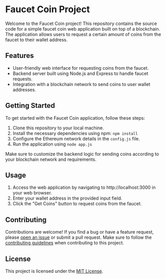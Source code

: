 # Faucet Coin Project

Welcome to the Faucet Coin project! This repository contains the source code for a simple faucet coin web application built on top of a blockchain. The application allows users to request a certain amount of coins from the faucet to their wallet address.

## Features

- User-friendly web interface for requesting coins from the faucet.
- Backend server built using Node.js and Express to handle faucet requests.
- Integration with a blockchain network to send coins to user wallet addresses.

## Getting Started

To get started with the Faucet Coin application, follow these steps:

1. Clone this repository to your local machine.
2. Install the necessary dependencies using npm: `npm install`
3. Configure the Ethereum network details in the `config.js` file.
4. Run the application using `node app.js`

Make sure to customize the backend logic for sending coins according to your blockchain network and requirements.

## Usage

1. Access the web application by navigating to http://localhost:3000 in your web browser.
2. Enter your wallet address in the provided input field.
3. Click the "Get Coins" button to request coins from the faucet.

## Contributing

Contributions are welcome! If you find a bug or have a feature request, please [open an issue](https://github.com/yourusername/faucet-coin/issues) or submit a pull request. Make sure to follow the [contributing guidelines](CONTRIBUTING.md) when contributing to this project.

## License

This project is licensed under the [MIT License](LICENSE).
